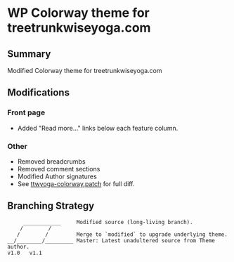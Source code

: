 WP Colorway theme for treetrunkwiseyoga.com
===========================================

Summary
-------

Modified Colorway theme for treetrunkwiseyoga.com

Modifications
-------------

### Front page

- Added "Read more..." links below each feature column.

### Other

- Removed breadcrumbs
- Removed comment sections
- Modified Author signatures
- See [ttwyoga-colorway.patch](https://github.com/coopy/treetrunkwiseyoga.com/blob/ttwyoga-colorway-2.5.2/ttwyoga-colorway.patch)
  for full diff.

Branching Strategy
------------------

```
     ____________     Modified source (long-living branch).
    /        /
   /        /         Merge to `modified` to upgrade underlying theme.
__/________/_________ Master: Latest unadultered source from Theme author.
v1.0   v1.1

```
